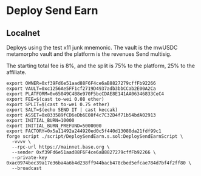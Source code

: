# Deploy Send Earn

## Localnet

Deploys using the test x11 junk mnemonic. The vault is the mwUSDC metamorpho vault and the platform is the revenues Send multisig.

The starting total fee is 8%, and the split is 75% to the platform, 25% to the affiliate.

```shell
export OWNER=0xf39Fd6e51aad88F6F4ce6aB8827279cffFb92266
export VAULT=0xc1256Ae5FF1cf2719D4937adb3bbCCab2E00A2Ca
export PLATFORM=0x65049C4B8e970F5bcCDAE8E141AA06346833CeC4
export FEE=$(cast to-wei 0.08 ether)
export SPLIT=$(cast to-wei 0.75 ether)
export SALT=$(echo SEND IT | cast keccak)
export ASSET=0x833589fCD6eDb6E08f4c7C32D4f71b54bdA02913
export INITIAL_BURN=10000
export INITIAL_BURN_PREFUND=5000000
export FACTORY=0x5a11492a244920ed0c5f440d13088da21fdf99c1
forge script ./script/DeploySendEarn.s.sol:DeploySendEarnScript \
  -vvvv \
  --rpc-url https://mainnet.base.org \
  --sender 0xf39Fd6e51aad88F6F4ce6aB8827279cffFb92266 \
  --private-key 0xac0974bec39a17e36ba4a6b4d238ff944bacb478cbed5efcae784d7bf4f2ff80 \
  --broadcast
```
